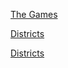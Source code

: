[The Games](Worldbuilding/TheGames.md)

[Districts](Worldbuilding/Districts.md)

[Districts](Worldbuilding/Calendar.md)